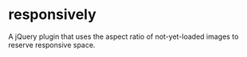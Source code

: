 # responsively
A jQuery plugin that uses the aspect ratio of not-yet-loaded images to reserve responsive space.
